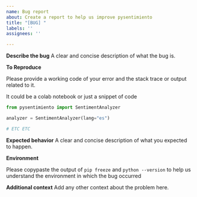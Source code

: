 ```yaml
---
name: Bug report
about: Create a report to help us improve pysentimiento
title: "[BUG] "
labels: ''
assignees: ''

---
```


**Describe the bug**
A clear and concise description of what the bug is.

**To Reproduce**

Please provide a working code of your error and the stack trace or output related to it. 

It could be a colab notebook or just a snippet of code

```python
from pysentimiento import SentimentAnalyzer

analyzer = SentimentAnalyzer(lang="es")

# ETC ETC
```



**Expected behavior**
A clear and concise description of what you expected to happen.

**Environment**

Please copypaste the output of `pip freeze` and `python --version` to help us understand the environment in which the bug occurred

**Additional context**
Add any other context about the problem here.
